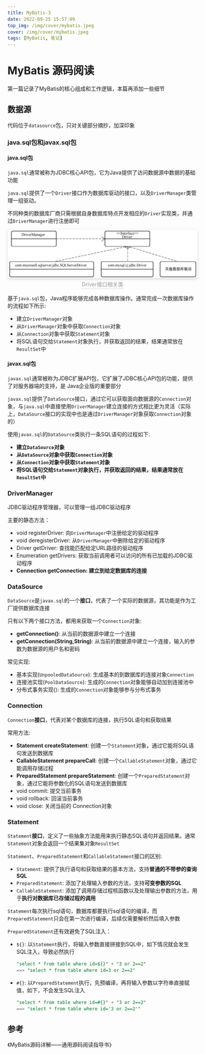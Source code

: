 ```yaml
---
title: MyBatis-3
date: 2022-09-25 15:57:09
top_img: /img/cover/mybatis.jpeg
cover: /img/cover/mybatis.jpeg
tags: [MyBatis, 笔记]
---
```


# MyBatis 源码阅读
第一篇记录了MyBatis的核心组成和工作逻辑，本篇再添加一些细节

## 数据源
代码位于`datasource`包，只对关键部分摘抄，加深印象

### java.sql包和javax.sql包
#### java.sql包
`java.sql`通常被称为JDBC核心API包，它为Java提供了访问数据源中数据的基础功能

`java.sql`提供了一个`Driver`接口作为数据库驱动的接口，以及`DriverManager`类管理一组驱动。

不同种类的数据库厂商只需根据自身数据库特点开发相应的`Driver`实现类，并通过`DriverManager`进行注册即可

<center>
    <img style="border-radius: 0.3125em;
        box-shadow: 0 2px 4px 0 rgba(34,36,38,.12),0 2px 10px 0 rgba(34,36,38,.08);" 
        src="/img/mybatis/drivers.png">
    <br>
    <div style="color:orange; border-bottom: 1px solid #d9d9d9;
        display: inline-block;
        color: #999;
        padding: 2px;">
        Driver接口相关类
    </div>
</center>

基于`java.sql`包，Java程序能够完成各种数据库操作。通常完成一次数据库操作的流程如下所示:
+ 建立`DriverManager`对象
+ 从`DriverManager`对象中获取`Connection`对象
+ 从`Connection`对象中获取`Statement`对象
+ 将SQL语句交给`Statement`对象执行，并获取返回的结果，结果通常放在`ResultSet`中

#### javax.sql包
`javax.sql`通常被称为JDBC扩展API包，它扩展了JDBC核心API包的功能，提供了对服务器端的支持，是 Java企业版的重要部分

`javax.sql`提供了`DataSource`接口，通过它可以获取面向数据源的`Connection`对象，与`java.sql`中直接使用`DriverManager`建立连接的方式相比更为灵活（实际上，`DataSource`接口的实现中也是通过`DriverManager`对象获取`Connection`对象的）

使用`javax.sql`的`DataSource`类执行一条SQL语句的过程如下:
+ **建立`DataSource`对象**
+ **从`DataSource`对象中获取`Connection`对象**
+ **从`Connection`对象中获取`Statement`对象**
+ **将SQL语句交给`Statement`对象执行，并获取返回的结果，结果通常放在`ResultSet`中**

### DriverManager
JDBC驱动程序管理器，可以管理一组JDBC驱动程序

主要的静态方法：
+ void registerDriver: 向`DriverManager`中注册给定的驱动程序
+ void deregisterDriver: 从`DriverManager`中删除给定的驱动程序
+ Driver getDriver: 查找能匹配给定URL路径的驱动程序
+ Enumeration getDrivers: 获取当前调用者可以访问的所有已加载的JDBC驱动程序
+ **Connection getConnection: 建立到给定数据库的连接**

### DataSource
`DataSource`是`javax.sql`的一个**接口**，代表了一个实际的数据源，其功能是作为工厂提供数据库连接

只有以下两个接口方法，都用来获取一个`Connection`对象:
+ **getConnection()**: 从当前的数据源中建立一个连接
+ **getConnection(String,String)**: 从当前的数据源中建立一个连接，输入的参数为数据源的用户名和密码

常见实现:
+ 基本实现(`UnpooledDataSource`): 生成基本的到数据库的连接对象`Connection`
+ 连接池实现(`PoolDataSource`): 生成的`Connection`对象能够自动加到连接池中
+ 分布式事务实现(): 生成的`Connection`对象能够参与分布式事务

### Connection
`Connection`**接口**，代表对某个数据库的连接，执行SQL语句和获取结果

常用方法:
+ **Statement createStatement**: 创建一个`Statement`对象，通过它能将SQL语句发送到数据库
+ **CallableStatement prepareCall**: 创建一个`CallableStatement`对象，通过它能调用存储过程
+ **PreparedStatement prepareStatement**: 创建一个`PreparedStatement`对象，通过它能将参数化的SQL语句发送到数据库
+ void commit: 提交当前事务
+ void rollback: 回滚当前事务
+ void close: 关闭当前的 Connection对象

### Statement
`Statement`**接口**，定义了一些抽象方法能用来执行静态SQL语句并返回结果。通常`Statement`对象会返回一个结果集对象`ResultSet`

`Statement`、`PreparedStatement`和`CallableStatement`接口的区别:
+ `Statement`: 提供了执行语句和获取结果的基本方法，支持**普通的不带参的查询SQL**
+ `PreparedStatement`: 添加了处理输入参数的方法，支持**可变参数的SQL**
+ `CallableStatement`: 添加了调用存储过程核函数以及处理输出参数的方法，用于**执行对数据库已存储过程的调用**

`Statement`每次执行sql语句，数据库都要执行sql语句的编译，而`PreparedStatement`只会在第一次进行编译，后续仅需要解析然后填入参数

`PreparedStatement`还有效避免了SQL注入：
+ `${}`: 以`Statement`执行，将输入参数直接拼接到SQL中，如下情况就会发生SQL注入，导致必然执行
    ```sql
    "select * from table where id=${}" + "3 or 2==2"
    ==> "select * from table where id=3 or 2==2"
    ```
+ `#{}`: 以`PreparedStatement`执行，先预编译，再将输入参数以字符串直接赋值，如下，不会发生SQL注入
    ```sql
    "select * from table where id=#{}" + "3 or 2==2"
    ==> "select * from table where id='3 or 2==2'"
    ```

## 参考
《MyBatis源码详解——通用源码阅读指导书》